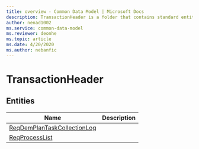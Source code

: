 ```yaml
---
title: overview - Common Data Model | Microsoft Docs
description: TransactionHeader is a folder that contains standard entities related to the Common Data Model.
author: nenad1002
ms.service: common-data-model
ms.reviewer: deonhe
ms.topic: article
ms.date: 4/20/2020
ms.author: nebanfic
---
```


# TransactionHeader


## Entities

|Name|Description|
|---|---|
|[ReqDemPlanTaskCollectionLog](ReqDemPlanTaskCollectionLog.md)||
|[ReqProcessList](ReqProcessList.md)||
